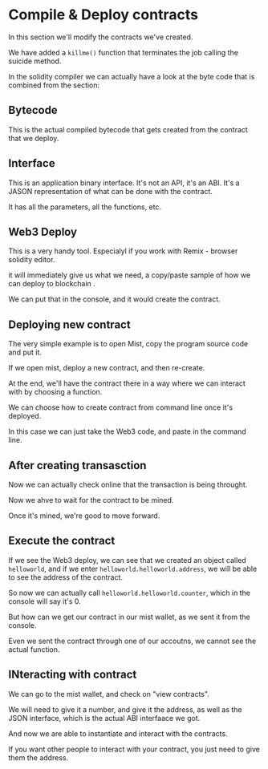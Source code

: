 # Compile & Deploy contracts

In this section we'll modify the contracts we've created.

We have added a `killme()` function that terminates the job calling the suicide method.

In the solidity compiler we can actually have a look at the byte code that is combined from the section:

## Bytecode

This is the actual compiled bytecode that gets created from the contract that we deploy.

## Interface

This is an application binary interface. It's not an API, it's an ABI. It's a JASON representation of what can be done with the contract.

It has all the parameters, all the functions, etc.

## Web3 Deploy

This is a very handy tool. Especialyl if you work with Remix - browser solidity editor.

it will immediately give us what we need, a copy/paste sample of how we can deploy to blockchain .

We can put that in the console, and it would create the contract.

## Deploying new contract

The very simple example is to open Mist, copy the program source code and put it.

If we open mist, deploy a new contract, and then re-create.

At the end, we'll have the contract there in a way where we can interact with by choosing a function.

We can choose how to create contract from command line once it's deployed.

In this case we can just take the Web3 code, and paste in the command line.

## After creating transasction

Now we can actually check online that the transaction is being throught.

Now we ahve to wait for the contract to be mined.

Once it's mined, we're good to move forward.

## Execute the contract

If we see the Web3 deploy, we can see that we created an object called `helloworld`, and if we enter `helloworld.helloworld.address`, we will be able to see the address of the contract.

So now we can actually call `helloworld.helloworld.counter`, which in the console will say it's 0.

But how can we get our contract in our mist wallet, as we sent it from the console.

Even we sent the contract through one of our accoutns, we cannot see the actual function.

## INteracting with contract

We can go to the mist wallet, and check on "view contracts".

We will need to give it a number, and give it the address, as well as the JSON interface, which is the actual ABI interfaace we got.

And now we are able to instantiate and interact with the contracts.

If you want other people to interact with your contract, you just need to give them the address.



